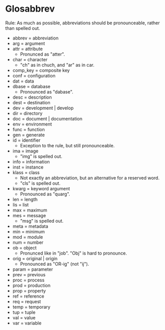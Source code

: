 Glosabbrev
==========


Rule: As much as possible, abbreviations should be pronounceable, rather than spelled out.

- abbrev = abbreviation
- arg = argument
- attr = attribute
    - Pronunced as "atter".
- char = character
    - "ch" as in chuch, and "ar" as in car.
- comp_key = composite key
- conf = configuration
- dat = data
- dbase = database
    - Pronounced as "dabase".
- desc = description
- dest = destination
- dev = development | develop
- dir = directory
- doc = document | documentation
- env = environment
- func = function
- gen = generate
- id = identifier
    - Exception to the rule, but still pronounceable.
- ima = image
    - "img" is spelled out.
- info = information
- inst = instance
- klass = class
    - Not exactly an abbreviation, but an alternative for a reserved word.
    - "cls" is spelled out.
- kwarg = keyword argument
    - Pronounced as "quarg".
- len = length
- lis = list
- max = maximum
- mes = message
    - "msg" is spelled out.
- meta = metadata
- min = minimum
- mod = module
- num = number
- ob = object
    - Pronunced like in "job". "Obj" is hard to pronounce.
- orig = original | origin
    - Pronounced as "OR-ig" (not "ij").
- param = parameter
- prev = previous
- proc = process
- prod = production
- prop = property
- ref = reference
- req = request
- temp = temporary
- tup = tuple
- val = value
- var = variable